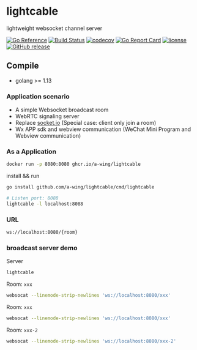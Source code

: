 # lightcable

lightweight websocket channel server

[![Go Reference](https://pkg.go.dev/badge/github.com/a-wing/lightcable.svg)](https://pkg.go.dev/github.com/a-wing/lightcable)
[![Build Status](https://github.com/a-wing/lightcable/workflows/ci/badge.svg)](https://github.com/a-wing/lightcable/actions?query=workflow%3Aci)
[![codecov](https://codecov.io/gh/a-wing/lightcable/branch/master/graph/badge.svg)](https://codecov.io/gh/a-wing/lightcable)
[![Go Report Card](https://goreportcard.com/badge/github.com/a-wing/lightcable)](https://goreportcard.com/report/github.com/a-wing/lightcable)
[![license](https://img.shields.io/github/license/a-wing/lightcable.svg?maxAge=2592000)](https://github.com/a-wing/lightcable/blob/master/LICENSE)
[![GitHub release](https://img.shields.io/github/tag/a-wing/lightcable.svg?label=release)](https://github.com/a-wing/lightcable/releases)

## Compile

* golang >= 1.13

### Application scenario

* A simple Websocket broadcast room
* WebRTC signaling server
* Replace [socket.io](https://socket.io/)  (Special case: client only join a room)
* Wx APP sdk and webview communication (WeChat Mini Program and Webview communication)

### As a Application

```bash
docker run -p 8080:8080 ghcr.io/a-wing/lightcable
```

install && run

```bash
go install github.com/a-wing/lightcable/cmd/lightcable

# Listen port: 8088
lightcable -l localhost:8088
```

### URL

```bash
ws://localhost:8080/{room}
```

### broadcast server demo

Server

```bash
lightcable
```

Room: `xxx`

```bash
websocat --linemode-strip-newlines 'ws://localhost:8080/xxx'
```

Room: `xxx`

```bash
websocat --linemode-strip-newlines 'ws://localhost:8080/xxx'
```

Room: `xxx-2`

```bash
websocat --linemode-strip-newlines 'ws://localhost:8080/xxx-2'
```

